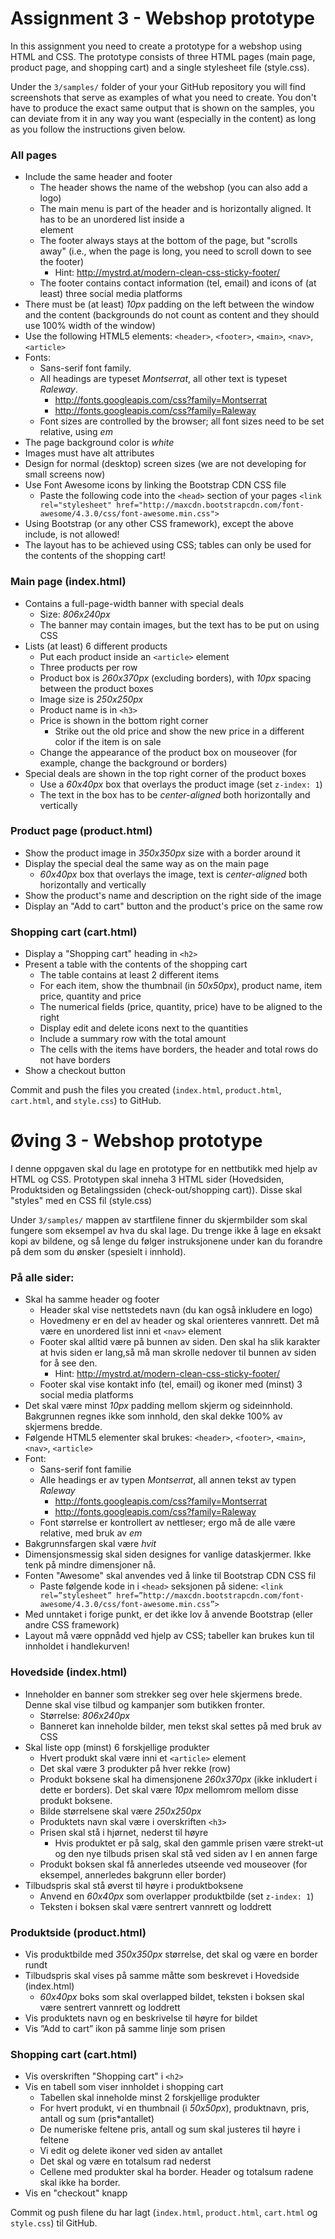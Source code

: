 # Assignment 3 - Webshop prototype

In this assignment you need to create a prototype for a webshop using HTML and CSS. The prototype consists of three HTML pages (main page, product page, and shopping cart) and a single stylesheet file (style.css).

Under the `3/samples/` folder of your your GitHub repository you will find screenshots that serve as examples of what you need to create. You don't have to produce the exact same output that is shown on the samples, you can deviate from it in any way you want (especially in the content) as long as you follow the instructions given below.


### All pages

  *	Include the same header and footer
    -	The header shows the name of the webshop (you can also add a logo)
    -	The main menu is part of the header and is horizontally aligned. It has to be an unordered list inside a <nav> element
    -	The footer always stays at the bottom of the page, but "scrolls away" (i.e., when the page is long, you need to scroll down to see the footer)
        -	Hint: http://mystrd.at/modern-clean-css-sticky-footer/
    -	The footer contains contact information (tel, email) and icons of (at least) three social media platforms
  *	There must be (at least) *10px* padding on the left between the window and the content (backgrounds do not count as content and they should use 100% width of the window)
  *	Use the following HTML5 elements: `<header>`, `<footer>`, `<main>`, `<nav>`, `<article>`
  * Fonts:
    - Sans-serif font family.
    - All headings are typeset *Montserrat*, all other text is typeset *Raleway*.
        - http://fonts.googleapis.com/css?family=Montserrat
        - http://fonts.googleapis.com/css?family=Raleway
    - Font sizes are controlled by the browser; all font sizes need to be set relative, using *em*
  * The page background color is *white*
  *	Images must have alt attributes
  *	Design for normal (desktop) screen sizes (we are not developing for small screens now)
  *	Use Font Awesome icons by linking the Bootstrap CDN CSS file
    -	Paste the following code into the `<head>` section of your pages
`<link rel="stylesheet" href="http://maxcdn.bootstrapcdn.com/font-awesome/4.3.0/css/font-awesome.min.css">`
  *	Using Bootstrap (or any other CSS framework), except the above include, is not allowed!
  * The layout has to be achieved using CSS; tables can only be used for the contents of the shopping cart!


### Main page (index.html)

  *	Contains a full-page-width banner with special deals
    -	Size: *806x240px*
    -	The banner may contain images, but the text has to be put on using CSS
  *	Lists (at least) 6 different products
    -	Put each product inside an `<article>` element
    -	Three products per row
    -	Product box is *260x370px* (excluding borders), with *10px* spacing between the product boxes
    -	Image size is *250x250px*
    -	Product name is in `<h3>`
    -	Price is shown in the bottom right corner
        -	Strike out the old price and show the new price in a different color if the item is on sale
    -	Change the appearance of the product box on mouseover (for example, change the background or borders)
  *	Special deals are shown in the top right corner of the product boxes
    -	Use a *60x40px* box that overlays the product image (set `z-index: 1`)
    -	The text in the box has to be *center-aligned* both horizontally and vertically


### Product page (product.html)

  *	Show the product image in *350x350px* size with a border around it
  *	Display the special deal the same way as on the main page
    -	*60x40px* box that overlays the image, text is *center-aligned* both horizontally and vertically
  *	Show the product's name and description on the right side of the image
  *	Display an "Add to cart" button and the product's price on the same row


### Shopping cart (cart.html)

  *	Display a "Shopping cart" heading in `<h2>`
  *	Present a table with the contents of the shopping cart
    -	The table contains at least 2 different items
    -	For each item, show the thumbnail (in *50x50px*), product name, item price, quantity and price
    -	The numerical fields (price, quantity, price) have to be aligned to the right
    -	Display edit and delete icons next to the quantities
    -	Include a summary row with the total amount
    -	The cells with the items have borders, the header and total rows do not have borders
  *	Show a checkout button

Commit and push the files you created (`index.html`, `product.html`, `cart.html`, and `style.css`) to GitHub.



# Øving 3 - Webshop prototype

I denne oppgaven skal du lage en prototype for en nettbutikk med hjelp av HTML og CSS. Prototypen skal inneha 3 HTML sider (Hovedsiden, Produktsiden og Betalingssiden (check-out/shopping cart)). Disse skal "styles" med en CSS fil (style.css)

Under `3/samples/` mappen av startfilene finner du skjermbilder som skal fungere som eksempel av hva du skal lage. Du trenge ikke å lage en eksakt kopi av bildene, og så lenge du følger instruksjonene under kan du forandre på dem som du ønsker (spesielt i innhold).


### På alle sider:

  *	Skal ha samme header og footer
    -	Header skal vise nettstedets navn (du kan også inkludere en logo)
    -	Hovedmeny er en del av header og skal orienteres vannrett. Det må være en unordered list inni et `<nav>` element
    -	Footer skal alltid være på bunnen av siden. Den skal ha slik karakter at hvis siden er lang,så må man skrolle nedover til bunnen av siden for å see den.
        -	Hint: http://mystrd.at/modern-clean-css-sticky-footer/
    -	Footer skal vise kontakt info (tel, email) og ikoner med (minst) 3 social media platforms
  *	Det skal være minst *10px* padding mellom skjerm og sideinnhold. Bakgrunnen regnes ikke som innhold, den skal dekke 100% av skjermens bredde.
  *	Følgende  HTML5 elementer skal brukes: `<header>`, `<footer>`, `<main>`, `<nav>`, `<article>`
  * Font:
    - Sans-serif font familie
    - Alle headings er av typen *Montserrat*, all annen tekst av typen *Raleway*
        - http://fonts.googleapis.com/css?family=Montserrat
        - http://fonts.googleapis.com/css?family=Raleway
    - Font størrelse er kontrollert av nettleser; ergo må de alle være relative, med bruk av *em*
  *	Bakgrunnsfargen skal være *hvit*
  *	Dimensjonsmessig skal siden designes for vanlige dataskjermer. Ikke tenk på mindre dimensjoner nå.
  *	Fonten "Awesome" skal anvendes ved å linke til Bootstrap CDN CSS fil
    -	Paste følgende kode in i `<head>` seksjonen på sidene: `<link rel=”stylesheet” href=”http://maxcdn.bootstrapcdn.com/font-awesome/4.3.0/css/font-awesome.min.css”>`
  *	Med unntaket i forige punkt, er det ikke lov å anvende Bootstrap (eller andre CSS framework)
  * Layout må være oppnådd ved hjelp av CSS; tabeller kan brukes kun til innholdet i handlekurven!


### Hovedside (index.html)

  *	Inneholder en banner som strekker seg over hele skjermens brede. Denne skal vise tilbud og kampanjer som butikken fronter.
    -	Størrelse: *806x240px*
    -	Banneret kan inneholde bilder, men tekst skal settes på med bruk av CSS
  *	Skal liste opp (minst) 6 forskjellige produkter
    -	Hvert produkt skal være inni et `<article>` element
    -	Det skal være 3 produkter på hver rekke (row)
    -	Produkt boksene skal ha dimensjonene *260x370px* (ikke inkludert i dette er borders). Det skal være *10px* mellomrom mellom disse produkt boksene.
    -	Bilde størrelsene skal være *250x250px*
    -	Produktets navn skal være i overskriften `<h3>`
    -	Prisen skal stå i hjørnet, nederst til høyre
        -	Hvis produktet er på salg, skal den gammle prisen være strekt-ut og den nye tilbuds prisen skal stå ved siden av I en annen farge
    -	Produkt boksen skal få annerledes utseende ved mouseover (for eksempel, annerledes bakgrunn eller border)
  *	Tilbudspris skal stå øverst til høyre i produktboksene
    -	Anvend en *60x40px* som overlapper produktbilde (set `z-index: 1`)
    -	Teksten i boksen skal være sentrert vannrett og loddrett


### Produktside (product.html)

  *	Vis produktbilde med *350x350px* størrelse, det skal og være en border rundt
  *	Tilbudspris skal vises på samme måtte som beskrevet i Hovedside (index.html)
    -	*60x40px* boks som skal overlapped bildet, teksten i boksen skal være sentrert vannrett og loddrett
  *	Vis produktets navn og en beskrivelse til høyre for bildet
  *	Vis ”Add to cart” ikon på samme linje som prisen


### Shopping cart (cart.html)

  *	Vis overskriften "Shopping cart" i `<h2>`
  *	Vis en tabell som viser innholdet i shopping cart
    -	Tabellen skal inneholde minst 2 forskjellige produkter
    -	For hvert produkt, vi en thumbnail (i *50x50px*), produktnavn, pris, antall og sum (pris*antallet)
    -	De numeriske feltene pris, antall og sum skal justeres til høyre i feltene
    -	Vi edit og delete ikoner ved siden av antallet
    -	Det skal og være en totalsum rad nederst
    -	Cellene med produkter skal ha border. Header og totalsum radene skal ikke ha border.
  *	Vis en "checkout" knapp

Commit og push filene du har lagt (`index.html`, `product.html`, `cart.html` og `style.css`) til GitHub.
